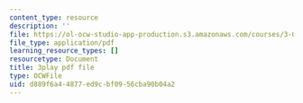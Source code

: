 ```yaml
---
content_type: resource
description: ''
file: https://ol-ocw-studio-app-production.s3.amazonaws.com/courses/3-091sc-introduction-to-solid-state-chemistry-fall-2010/d889f6a44877ed9cbf0956cba90b04a2_h1dWUja7_5A.pdf
file_type: application/pdf
learning_resource_types: []
resourcetype: Document
title: 3play pdf file
type: OCWFile
uid: d889f6a4-4877-ed9c-bf09-56cba90b04a2
---
```

